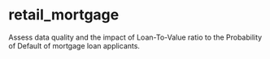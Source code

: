# retail_mortgage
Assess data quality and the impact of Loan-To-Value ratio to the Probability of Default of mortgage loan applicants.
